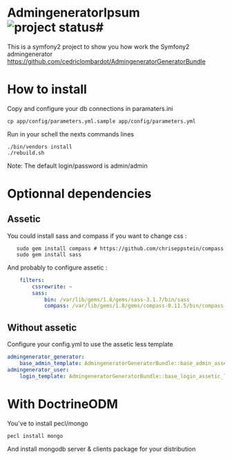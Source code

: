 # AdmingeneratorIpsum ![project status](http://stillmaintained.com/cedriclombardot/AdmingeneratorIpsum.png)#

This is a symfony2 project to show you how work the Symfony2 admingenerator
https://github.com/cedriclombardot/AdmingeneratorGeneratorBundle

# How to install

Copy and configure your db connections in paramaters.ini

```
cp app/config/parameters.yml.sample app/config/parameters.yml
```

Run in your schell the nexts commands lines

```
./bin/vendors install
./rebuild.sh
```

Note:  The default login/password is admin/admin

# Optionnal dependencies

##  Assetic

You could install sass and compass if you want to change css :

```shell
   sudo gem install compass # https://github.com/chriseppstein/compass
   sudo gem install sass
```

And probably to configure assetic :

```yaml
    filters:
        cssrewrite: ~
        sass:
            bin: /var/lib/gems/1.8/gems/sass-3.1.7/bin/sass
            compass: /var/lib/gems/1.8/gems/compass-0.11.5/bin/compass
```

##  Without assetic

Configure your config.yml to use the assetic less template

``` yaml
admingenerator_generator:
    base_admin_template: AdmingeneratorGeneratorBundle::base_admin_assetic_less.html.twig
admingenerator_user:
    login_template: AdmingeneratorGeneratorBundle::base_login_assetic_less.html.twig
```

# With DoctrineODM

You've to install pecl/mongo

```
pecl install mongo
```

And install mongodb server & clients package for your distribution


